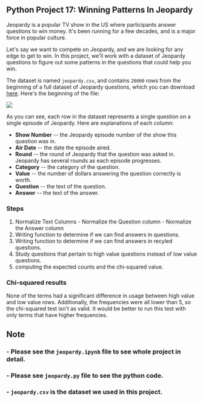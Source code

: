 ## Python Project 17: Winning Patterns In Jeopardy

Jeopardy is a popular TV show in the US where participants answer questions to win money. It's been running for a few decades, and is a major force in popular culture.

Let's say we want to compete on Jeopardy, and we are looking for any edge to get to win. In this project, we'll work with a dataset of Jeopardy questions to figure out some patterns in the questions that could help you win.

The dataset is named `jeopardy.csv`, and contains `20000` rows from the beginning of a full dataset of Jeopardy questions, which you can download [here](https://www.reddit.com/r/datasets/comments/1uyd0t/200000_jeopardy_questions_in_a_json_file). Here's the beginning of the file:

<img src="https://dq-content.s3.amazonaws.com/Nlfu13A.png">

As you can see, each row in the dataset represents a single question on a single episode of Jeopardy. Here are explanations of each column:

- __Show Number__ -- the Jeopardy episode number of the show this question was in.
- __Air Date__ -- the date the episode aired.
- __Round__ -- the round of Jeopardy that the question was asked in. Jeopardy has several rounds as each episode progresses.
- __Category__ -- the category of the question.
- __Value__ -- the number of dollars answering the question correctly is worth.
- __Question__ -- the text of the question.
- __Answer__ -- the text of the answer.

### Steps
  1. Normalize Text Columns
    - Normalize the Question column
    - Normalize the Answer column
  2. Writing function to determine if we can find answers in questions.
  3. Writing function to determine if we can find answers in recyled questions.
  4. Study questions that pertain to high value questions instead of low value questions.
  5. computing the expected counts and the chi-squared value.
  
### Chi-squared results
None of the terms had a significant difference in usage between high value and low value rows. Additionally, the frequencies were all lower than 5, so the chi-squared test isn't as valid. It would be better to run this test with only terms that have higher frequencies.

## Note
### - Please see the `jeopardy.ipynb` file to see whole project in detail.
### - Please see `jeopardy.py` file to see the python code.
### - `jeopardy.csv` is the dataset we used in this project.
